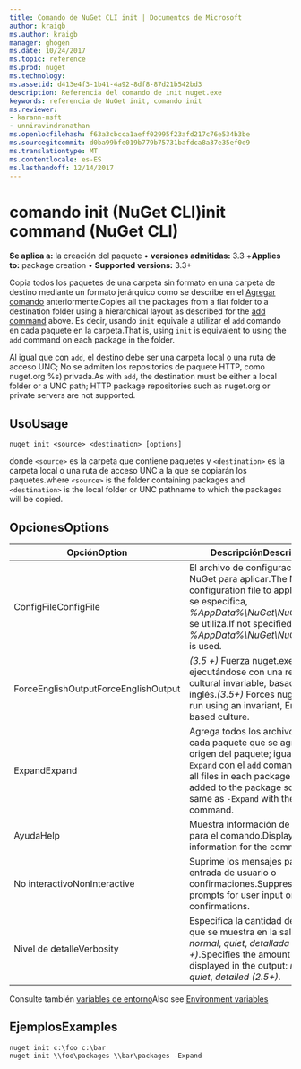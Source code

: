 ```yaml
---
title: Comando de NuGet CLI init | Documentos de Microsoft
author: kraigb
ms.author: kraigb
manager: ghogen
ms.date: 10/24/2017
ms.topic: reference
ms.prod: nuget
ms.technology: 
ms.assetid: d413e4f3-1b41-4a92-8df8-87d21b542bd3
description: Referencia del comando de init nuget.exe
keywords: referencia de NuGet init, comando init
ms.reviewer:
- karann-msft
- unniravindranathan
ms.openlocfilehash: f63a3cbcca1aeff02995f23afd217c76e534b3be
ms.sourcegitcommit: d0ba99bfe019b779b75731bafdca8a37e35ef0d9
ms.translationtype: MT
ms.contentlocale: es-ES
ms.lasthandoff: 12/14/2017
---
```

# <a name="init-command-nuget-cli"></a><span data-ttu-id="c59f1-104">comando init (NuGet CLI)</span><span class="sxs-lookup"><span data-stu-id="c59f1-104">init command (NuGet CLI)</span></span>

<span data-ttu-id="c59f1-105">**Se aplica a:** la creación del paquete &bullet; **versiones admitidas:** 3.3 +</span><span class="sxs-lookup"><span data-stu-id="c59f1-105">**Applies to:** package creation &bullet; **Supported versions:** 3.3+</span></span>

<span data-ttu-id="c59f1-106">Copia todos los paquetes de una carpeta sin formato en una carpeta de destino mediante un formato jerárquico como se describe en el [Agregar comando](#add) anteriormente.</span><span class="sxs-lookup"><span data-stu-id="c59f1-106">Copies all the packages from a flat folder to a destination folder using a hierarchical layout as described for the [add command](#add) above.</span></span> <span data-ttu-id="c59f1-107">Es decir, usando `init` equivale a utilizar el `add` comando en cada paquete en la carpeta.</span><span class="sxs-lookup"><span data-stu-id="c59f1-107">That is, using `init` is equivalent to using the `add` command on each package in the folder.</span></span>

<span data-ttu-id="c59f1-108">Al igual que con `add`, el destino debe ser una carpeta local o una ruta de acceso UNC; No se admiten los repositorios de paquete HTTP, como nuget.org %s) privada.</span><span class="sxs-lookup"><span data-stu-id="c59f1-108">As with `add`, the destination must be either a local folder or a UNC path; HTTP package repositories such as nuget.org or private servers are not supported.</span></span>

## <a name="usage"></a><span data-ttu-id="c59f1-109">Uso</span><span class="sxs-lookup"><span data-stu-id="c59f1-109">Usage</span></span>

```
nuget init <source> <destination> [options]
```

<span data-ttu-id="c59f1-110">donde `<source>` es la carpeta que contiene paquetes y `<destination>` es la carpeta local o una ruta de acceso UNC a la que se copiarán los paquetes.</span><span class="sxs-lookup"><span data-stu-id="c59f1-110">where `<source>` is the folder containing packages and `<destination>` is the local folder or UNC pathname to which the packages will be copied.</span></span>

## <a name="options"></a><span data-ttu-id="c59f1-111">Opciones</span><span class="sxs-lookup"><span data-stu-id="c59f1-111">Options</span></span>

| <span data-ttu-id="c59f1-112">Opción</span><span class="sxs-lookup"><span data-stu-id="c59f1-112">Option</span></span> | <span data-ttu-id="c59f1-113">Descripción</span><span class="sxs-lookup"><span data-stu-id="c59f1-113">Description</span></span> |
| --- | --- |
| <span data-ttu-id="c59f1-114">ConfigFile</span><span class="sxs-lookup"><span data-stu-id="c59f1-114">ConfigFile</span></span> | <span data-ttu-id="c59f1-115">El archivo de configuración de NuGet para aplicar.</span><span class="sxs-lookup"><span data-stu-id="c59f1-115">The NuGet configuration file to apply.</span></span> <span data-ttu-id="c59f1-116">Si no se especifica, *%AppData%\NuGet\NuGet.Config* se utiliza.</span><span class="sxs-lookup"><span data-stu-id="c59f1-116">If not specified, *%AppData%\NuGet\NuGet.Config* is used.</span></span> |
| <span data-ttu-id="c59f1-117">ForceEnglishOutput</span><span class="sxs-lookup"><span data-stu-id="c59f1-117">ForceEnglishOutput</span></span> | <span data-ttu-id="c59f1-118">*(3.5 +)*  Fuerza nuget.exe ejecutándose con una referencia cultural invariable, basados en el inglés.</span><span class="sxs-lookup"><span data-stu-id="c59f1-118">*(3.5+)* Forces nuget.exe to run using an invariant, English-based culture.</span></span> |
| <span data-ttu-id="c59f1-119">Expand</span><span class="sxs-lookup"><span data-stu-id="c59f1-119">Expand</span></span> | <span data-ttu-id="c59f1-120">Agrega todos los archivos de cada paquete que se agrega al origen del paquete; igual que `-Expand` con el `add` comando.</span><span class="sxs-lookup"><span data-stu-id="c59f1-120">Adds all files in each package that's added to the package source; same as `-Expand` with the `add` command.</span></span> |
| <span data-ttu-id="c59f1-121">Ayuda</span><span class="sxs-lookup"><span data-stu-id="c59f1-121">Help</span></span> | <span data-ttu-id="c59f1-122">Muestra información de ayuda para el comando.</span><span class="sxs-lookup"><span data-stu-id="c59f1-122">Displays help information for the command.</span></span> |
| <span data-ttu-id="c59f1-123">No interactivo</span><span class="sxs-lookup"><span data-stu-id="c59f1-123">NonInteractive</span></span> | <span data-ttu-id="c59f1-124">Suprime los mensajes para la entrada de usuario o confirmaciones.</span><span class="sxs-lookup"><span data-stu-id="c59f1-124">Suppresses prompts for user input or confirmations.</span></span> |
| <span data-ttu-id="c59f1-125">Nivel de detalle</span><span class="sxs-lookup"><span data-stu-id="c59f1-125">Verbosity</span></span> | <span data-ttu-id="c59f1-126">Especifica la cantidad de detalle que se muestra en la salida: *normal*, *quiet*, *detallada (2.5 +)*.</span><span class="sxs-lookup"><span data-stu-id="c59f1-126">Specifies the amount of detail displayed in the output: *normal*, *quiet*, *detailed (2.5+)*.</span></span> |

<span data-ttu-id="c59f1-127">Consulte también [variables de entorno](cli-ref-environment-variables.md)</span><span class="sxs-lookup"><span data-stu-id="c59f1-127">Also see [Environment variables](cli-ref-environment-variables.md)</span></span>

## <a name="examples"></a><span data-ttu-id="c59f1-128">Ejemplos</span><span class="sxs-lookup"><span data-stu-id="c59f1-128">Examples</span></span>

```
nuget init c:\foo c:\bar
nuget init \\foo\packages \\bar\packages -Expand
```
